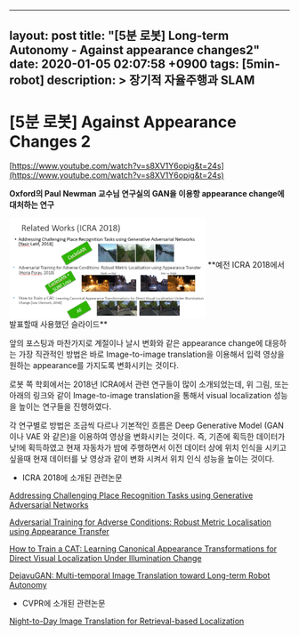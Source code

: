  ---
layout: post
title:  "[5분 로봇] Long-term Autonomy - Against appearance changes2"
date:   2020-01-05 02:07:58 +0900
tags: [5min-robot]
description: >
  장기적 자율주행과 SLAM
---


# [5분 로봇] Against Appearance Changes 2

[https://www.youtube.com/watch?v=s8XV1Y6opig&t=24s](https://www.youtube.com/watch?v=s8XV1Y6opig&t=24s)

**Oxford의 Paul Newman 교수님 연구실의 GAN을 이용항 appearance change에 대처하는 연구**

<img align="middle" src="/_posts/5min-Robot/2020-01-05-Against Appearance Changes 2/Untitled.png" width="70%">
**예전 ICRA 2018에서 발표할때 사용했던 슬라이드**

앞의 포스팅과 마찬가지로 계절이나 날시 변화와 같은 appearance change에 대응하는 가장 직관적인 방법은 바로 Image-to-image translation을 이용해서 입력 영상을 원하는 appearance를 가지도록 변화시키는 것이다.

로봇 쪽 학회에서는 2018년 ICRA에서 관련 연구들이 많이 소개되었는데, 위 그림, 또는 아래의 링크와 같이 Image-to-image translation을 통해서 visual localization 성능을 높이는 연구들을 진행하였다.

각 연구별로 방법은 조금씩 다르나 기본적인 흐름은 Deep Generative Model (GAN이나 VAE 와 같은)을 이용하여 영상을 변화시키는 것이다. 즉, 기존에 획득한 데이터가 낮!에 획득하였고 현재 자동차가 밤에 주행하면서 이전 데이터 상에 위치 인식을 시키고 싶을때 현재 데이터를 낮 영상과 같이 변화 시켜서 위치 인식 성능을 높이는 것이다. 

- ICRA 2018에 소개된 관련논문

[Addressing Challenging Place Recognition Tasks using Generative Adversarial Networks](https://arxiv.org/abs/1709.08810)

[Adversarial Training for Adverse Conditions: Robust Metric Localisation using Appearance Transfer](https://arxiv.org/abs/1803.03341)

[How to Train a CAT: Learning Canonical Appearance Transformations for Direct Visual Localization Under Illumination Change](https://arxiv.org/abs/1709.03009)

[DejavuGAN: Multi-temporal Image Translation toward Long-term Robot Autonomy](https://irap.kaist.ac.kr/index.php/Main/Publication?action=bibentry&bibfile=ref.bib&bibref=ycho-2018-icraws)

- CVPR에 소개된 관련논문

[Night-to-Day Image Translation for Retrieval-based Localization](https://arxiv.org/abs/1809.09767)

